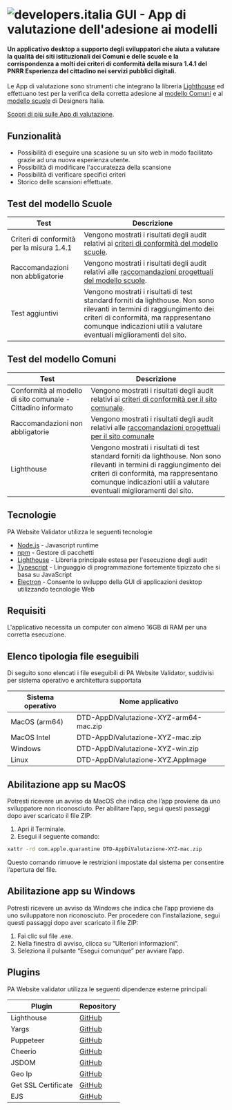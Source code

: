 # ![developers.italia](https://avatars1.githubusercontent.com/u/15377824?s=36&v=4 "developers.italia") GUI - App di valutazione dell'adesione ai modelli

#### Un applicativo desktop a supporto degli sviluppatori che aiuta a valutare la qualità dei siti istituzionali dei Comuni e delle scuole e la corrispondenza a molti dei criteri di conformità della misura 1.4.1 del PNRR Esperienza del cittadino nei servizi pubblici digitali.

Le App di valutazione sono strumenti che integrano la libreria [Lighthouse][lighthouse] ed effettuano test per la verifica della corretta adesione al [modello Comuni][modello-comuni] e al [modello scuole][modello-scuole] di Designers Italia.

[Scopri di più sulle App di valutazione][docs-app-valutazione].

## Funzionalità

- Possibilità di eseguire una scasione su un sito web in modo facilitato grazie ad una nuova esperienza utente.
- Possibilità di modificare l'accuratezza della scansione
- Possibilità di verificare specifici criteri
- Storico delle scansioni effettuate.

## Test del modello Scuole

| Test                                      | Descrizione                                                                                                                                                                                                                                     |
| ----------------------------------------- | ----------------------------------------------------------------------------------------------------------------------------------------------------------------------------------------------------------------------------------------------- |
| Criteri di conformità per la misura 1.4.1 | Vengono mostrati i risultati degli audit relativi ai [criteri di conformità del modello scuole](https://docs.italia.it/italia/designers-italia/design-scuole-docs/it/versione-corrente/conformita-modello-scuola.html).                         |
| Raccomandazioni non abbligatorie          | Vengono mostrati i risultati degli audit relativi alle [raccomandazioni progettuali del modello scuole](https://docs.italia.it/italia/designers-italia/design-scuole-docs/it/versione-corrente/conformita-modello-scuola.html#raccomandazioni). |
| Test aggiuntivi                           | Vengono mostrati i risultati di test standard forniti da lighthouse. Non sono rilevanti in termini di raggiungimento dei criteri di conformità, ma rappresentano comunque indicazioni utili a valutare eventuali miglioramenti del sito.        |

## Test del modello Comuni

| Test                                                         | Descrizione                                                                                                                                                                                                                                               |
| ------------------------------------------------------------ | --------------------------------------------------------------------------------------------------------------------------------------------------------------------------------------------------------------------------------------------------------- |
| Conformità al modello di sito comunale - Cittadino informato | Vengono mostrati i risultati degli audit relativi ai [criteri di conformità per il sito comunale](https://docs.italia.it/italia/designers-italia/design-comuni-docs/it/versione-corrente/conformita/conformita-modello-sito.html).                        |
| Raccomandazioni non abbligatorie                             | Vengono mostrati i risultati degli audit relativi alle [raccomandazioni progettuali per il sito comunale](https://docs.italia.it/italia/designers-italia/design-comuni-docs/it/versione-corrente/conformita/conformita-modello-sito.html#raccomandazioni) |
| Lighthouse                                                   | Vengono mostrati i risultati di test standard forniti da lighthouse. Non sono rilevanti in termini di raggiungimento dei criteri di conformità, ma rappresentano comunque indicazioni utili a valutare eventuali miglioramenti del sito.                  |

## Tecnologie

PA Website Validator utilizza le seguenti tecnologie

- [Node.js] - Javascript runtime
- [npm] - Gestore di pacchetti
- [Lighthouse] - Libreria principale estesa per l'esecuzione degli audit
- [Typescript] - Linguaggio di programmazione fortemente tipizzato che si basa su JavaScript
- [Electron] - Consente lo sviluppo della GUI di applicazioni desktop utilizzando tecnologie Web

## Requisiti

L'applicativo necessita un computer con almeno 16GB di RAM per una corretta esecuzione.

## Elenco tipologia file eseguibili

Di seguito sono elencati i file eseguibili di PA Website Validator, suddivisi per sistema operativo e architettura supportata

| Sistema operativo | Nome applicativo                       |
| ----------------- | -------------------------------------- |
| MacOS (arm64)     | DTD-AppDiValutazione-XYZ-arm64-mac.zip |
| MacOS Intel       | DTD-AppDiValutazione-XYZ-mac.zip       |
| Windows           | DTD-AppDiValutazione-XYZ-win.zip       |
| Linux             | DTD-AppDiValutazione-XYZ.AppImage      |

## Abilitazione app su MacOS

Potresti ricevere un avviso da MacOS che indica che l’app proviene da uno sviluppatore non riconosciuto. Per abilitare l’app, segui questi passaggi dopo aver scaricato il file ZIP:

1. Apri il Terminale.
2. Esegui il seguente comando:

```sh
xattr -rd com.apple.quarantine DTD-AppDiValutazione-XYZ-mac.zip
```

Questo comando rimuove le restrizioni impostate dal sistema per consentire l’apertura del file.

## Abilitazione app su Windows

Potresti ricevere un avviso da Windows che indica che l’app proviene da uno sviluppatore non riconosciuto. Per procedere con l’installazione, segui questi passaggi dopo aver scaricato il file ZIP:

1. Fai clic sul file .exe.
2. Nella finestra di avviso, clicca su “Ulteriori informazioni”.
3. Seleziona il pulsante “Esegui comunque” per avviare l’app.

## Plugins

PA Website validator utilizza le seguenti dipendenze esterne principali

| Plugin              | Repository                        |
| ------------------- | --------------------------------- |
| Lighthouse          | [GitHub][lighthouse-url]          |
| Yargs               | [GitHub][yargs-url]               |
| Puppeteer           | [GitHub][puppeteer-url]           |
| Cheerio             | [GitHub][cheerio-url]             |
| JSDOM               | [GitHub][jsdom-url]               |
| Geo Ip              | [GitHub][geoip-url]               |
| Get SSL Certificate | [GitHub][get-ssl-certificate-url] |
| EJS                 | [GitHub][get-ejs]                 |

[lighthouse]: https://www.npmjs.com/package/lighthouse
[node.js]: http://nodejs.org
[npm]: https://www.npmjs.com/
[typescript]: https://www.typescriptlang.org/
[Electron]: https://www.electronjs.org/
[yargs-url]: https://github.com/yargs/yargs
[lighthouse-url]: https://github.com/GoogleChrome/lighthouse
[puppeteer-url]: https://github.com/puppeteer/puppeteer
[cheerio-url]: https://github.com/cheeriojs/cheerio
[jsdom-url]: https://github.com/jsdom/jsdom
[geoip-url]: https://github.com/geoip-lite/node-geoip
[get-ssl-certificate-url]: https://github.com/johncrisostomo/get-ssl-certificate
[modello-comuni]: https://designers.italia.it/modello/comuni
[modello-scuole]: https://designers.italia.it/modello/scuole
[docs-app-valutazione]: https://docs.italia.it/italia/designers-italia/app-valutazione-modelli-docs
[verifica-scuole]: https://docs.italia.it/italia/designers-italia/app-valutazione-modelli-docs/it/versione-attuale/requisiti-e-modalita-verifica-scuole.html
[verifica-comuni]: https://docs.italia.it/italia/designers-italia/app-valutazione-modelli-docs/it/versione-attuale/requisiti-e-modalita-verifica-comuni.html
[codici-http]: https://it.wikipedia.org/wiki/Codici_di_stato_HTTP
[get-ejs]: https://github.com/mde/ejs
